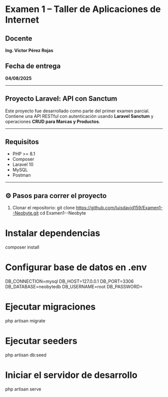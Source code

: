 # Examen 1 – Taller de Aplicaciones de Internet

## Docente  
**Ing. Víctor Pérez Rojas**

## Fecha de entrega  
**04/08/2025**

---

## Proyecto Laravel: API con Sanctum  
Este proyecto fue desarrollado como parte del primer examen parcial. Contiene una API RESTful con autenticación usando **Laravel Sanctum** y operaciones **CRUD para Marcas y Productos**.

---

## Requisitos
- PHP >= 8.1  
- Composer  
- Laravel 10  
- MySQL  
- Postman  

---

## ⚙️ Pasos para correr el proyecto

1. Clonar el repositorio:
   git clone https://github.com/luisdavid159/Examen1--Neobyte.git
   cd Examen1--Neobyte
# Instalar dependencias
composer install

# Configurar base de datos en .env
DB_CONNECTION=mysql
DB_HOST=127.0.0.1
DB_PORT=3306
DB_DATABASE=neobytedb
DB_USERNAME=root
DB_PASSWORD=
# Ejecutar migraciones
php artisan migrate

# Ejecutar seeders
php artisan db:seed

# Iniciar el servidor de desarrollo
php artisan serve

